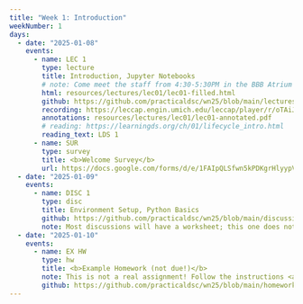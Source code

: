 ```yaml
---
title: "Week 1: Introduction"
weekNumber: 1
days:
  - date: "2025-01-08"
    events:
      - name: LEC 1
        type: lecture
        title: Introduction, Jupyter Notebooks
        # note: Come meet the staff from 4:30-5:30PM in the BBB Atrium – we'll have donuts 🍩!
        html: resources/lectures/lec01/lec01-filled.html
        github: https://github.com/practicaldsc/wn25/blob/main/lectures/lec01/
        recording: https://leccap.engin.umich.edu/leccap/player/r/oTAiJl
        annotations: resources/lectures/lec01/lec01-annotated.pdf
        # reading: https://learningds.org/ch/01/lifecycle_intro.html
        reading_text: LDS 1
      - name: SUR
        type: survey
        title: <b>Welcome Survey</b>
        url: https://docs.google.com/forms/d/e/1FAIpQLSfwn5kPDKgrHlyypVlp0hl2WyTVifBnQ1OO_g9U56FlrFE6aQ/viewform
  - date: "2025-01-09"
    events:
      - name: DISC 1
        type: disc
        title: Environment Setup, Python Basics
        github: https://github.com/practicaldsc/wn25/blob/main/discussions/disc01/disc01.ipynb
        note: Most discussions will have a worksheet; this one does not.
  - date: "2025-01-10"
    events:
      - name: EX HW
        type: hw
        title: <b>Example Homework (not due!)</b>
        note: This is not a real assignment! Follow the instructions <a href="env-setup">here</a> to set up your programming environment.
        github: https://github.com/practicaldsc/wn25/blob/main/homeworks/example-hw/example-hw.ipynb
---
```

